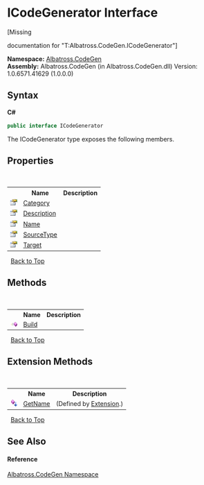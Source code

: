 # ICodeGenerator Interface
 

\[Missing <summary> documentation for "T:Albatross.CodeGen.ICodeGenerator"\]

**Namespace:**&nbsp;<a href="DCDDD28E">Albatross.CodeGen</a><br />**Assembly:**&nbsp;Albatross.CodeGen (in Albatross.CodeGen.dll) Version: 1.0.6571.41629 (1.0.0.0)

## Syntax

**C#**<br />
``` C#
public interface ICodeGenerator
```

The ICodeGenerator type exposes the following members.


## Properties
&nbsp;<table><tr><th></th><th>Name</th><th>Description</th></tr><tr><td>![Public property](media/pubproperty.gif "Public property")</td><td><a href="2F35D1F2">Category</a></td><td /></tr><tr><td>![Public property](media/pubproperty.gif "Public property")</td><td><a href="5A8F47D5">Description</a></td><td /></tr><tr><td>![Public property](media/pubproperty.gif "Public property")</td><td><a href="B3CC87C1">Name</a></td><td /></tr><tr><td>![Public property](media/pubproperty.gif "Public property")</td><td><a href="E46B7675">SourceType</a></td><td /></tr><tr><td>![Public property](media/pubproperty.gif "Public property")</td><td><a href="944ABB18">Target</a></td><td /></tr></table>&nbsp;
<a href="#icodegenerator-interface">Back to Top</a>

## Methods
&nbsp;<table><tr><th></th><th>Name</th><th>Description</th></tr><tr><td>![Public method](media/pubmethod.gif "Public method")</td><td><a href="3E8AA2A6">Build</a></td><td /></tr></table>&nbsp;
<a href="#icodegenerator-interface">Back to Top</a>

## Extension Methods
&nbsp;<table><tr><th></th><th>Name</th><th>Description</th></tr><tr><td>![Public Extension Method](media/pubextension.gif "Public Extension Method")</td><td><a href="DD81418D">GetName</a></td><td> (Defined by <a href="E0930E40">Extension</a>.)</td></tr></table>&nbsp;
<a href="#icodegenerator-interface">Back to Top</a>

## See Also


#### Reference
<a href="DCDDD28E">Albatross.CodeGen Namespace</a><br />